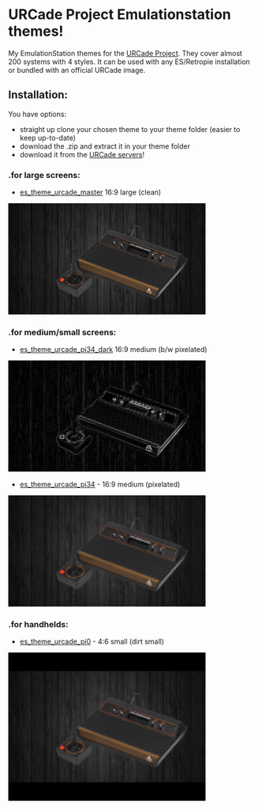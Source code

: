 # URCade Project Emulationstation themes!
My EmulationStation themes for the [URCade Project](https://solidserverbr.ddns.net/urcade/). They cover almost 200 systems with 4 styles.
It can be used with any ES/Retropie installation or bundled with an official URCade image. 

## Installation:
You have options:
- straight up clone your chosen theme to your theme folder (easier to keep up-to-date)
- download the .zip and extract it in your theme folder
- download it from the [URCade servers](https://surtarso.ddns.net/urcade-files/)!

### .for large screens:
- [es_theme_urcade_master](https://github.com/surtarso/es-theme-urcade/tree/main/es_theme_urcade_master) 16:9 large (clean)
<img src="es_theme_urcade_master/atari2600/_inc/background.png" alt="master screenshot" width="400"/>

### .for medium/small screens:
- [es_theme_urcade_pi34_dark](https://github.com/surtarso/es-theme-urcade/tree/main/es_theme_urcade_pi34_dark) 16:9 medium (b/w pixelated)
<img src="es_theme_urcade_pi34_dark/atari2600/_inc/background.png" alt="pi34-dark screenshot" width="400"/>

- [es_theme_urcade_pi34](https://github.com/surtarso/es-theme-urcade/tree/main/es_theme_urcade_pi34) - 16:9 medium (pixelated)
<img src="es_theme_urcade_pi34/atari2600/_inc/background.png" alt="pi34-dark screenshot" width="400"/>

### .for handhelds:
- [es_theme_urcade_pi0](https://github.com/surtarso/es-theme-urcade/tree/main/es_theme_urcade_pi0) - 4:6 small (dirt small)
<img src="es_theme_urcade_pi0/atari2600/_inc/background.png" alt="pi34-dark screenshot" width="400"/>
